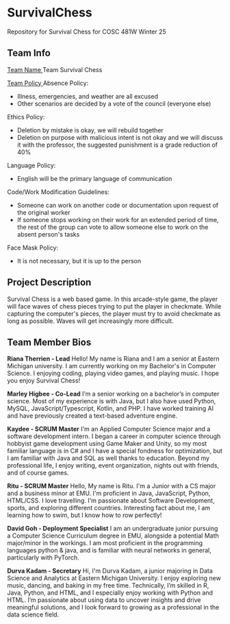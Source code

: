 # SurvivalChess
Repository for Survival Chess for COSC 481W Winter 25

## Team Info
<ins> Team Name </ins>
Team Survival Chess

<ins> Team Policy </ins>
Absence Policy:
- Illness, emergencies, and weather are all excused
- Other scenarios are decided by a vote of the council (everyone else)
  
Ethics Policy:
- Deletion by mistake is okay, we will rebuild together
- Deletion on purpose with malicious intent is not okay and we will discuss it with the professor, the suggested punishment is a grade reduction of 40%
  
Language Policy:
- English will be the primary language of communication

Code/Work Modification Guidelines:
- Someone can work on another code or documentation upon request of the original worker
- If someone stops working on their work for an extended period of time, the rest of the group can vote to allow someone else to work on the absent person's tasks
  
Face Mask Policy:
- It is not necessary, but it is up to the person

## Project Description
Survival Chess is a web based game. In this arcade-style game, the player will face waves of chess pieces trying to put the player in checkmate. While capturing the computer's pieces, the player must try to avoid checkmate as long as possible. Waves will get increasingly more difficult. 

## Team Member Bios
**Riana Therrien - Lead** 
Hello! My name is Riana and I am a senior at Eastern Michigan university. I am currently working on my Bachelor's in Computer Science. I enjoying coding, playing video games, and playing music. I hope you enjoy Survival Chess!

**Marley Higbee - Co-Lead**
I’m a senior working on a bachelor’s in computer science. Most of my experience is with Java, but I also have used Python, MySQL, JavaScript/Typescript, Kotlin, and PHP. I have worked training AI and have previously created a text-based adventure engine.

**Kaydee - SCRUM Master**
I'm an Applied Computer Science major and a software development intern. I began a career in computer science through hobbyist game development using Game Maker and Unity, so my most familiar language is in C# and I have a special fondness for optimization, but I am familiar with Java and SQL as well thanks to education. Beyond my professional life, I enjoy writing, event organization, nights out with friends, and of course games.

**Ritu - SCRUM Master**
Hello, My name is Ritu. I'm a Junior with a CS major and a business minor at EMU. I'm proficient in Java, JavaScript, Python, HTML/CSS. I love travelling. I'm passionate about Software Development, sports, and exploring different countries. Interesting fact about me, I am learning how to swim, but I know how to row perfectly!

**David Goh - Deployment Specialist**
I am an undergraduate junior pursuing a Computer Science Curriculum degree in EMU, alongside a potential Math major/minor in the workings. I am most proficient in the programming languages python & java, and is familiar with neural networks in general, particularly with PyTorch.

**Durva Kadam - Secretary**
Hi, I'm Durva Kadam, a junior majoring in Data Science and Analytics at Eastern Michigan University. I enjoy exploring new music, dancing, and baking in my free time. Technically, I’m skilled in R, Java, Python, and HTML, and I especially enjoy working with Python and HTML. I’m passionate about using data to uncover insights and drive meaningful solutions, and I look forward to growing as a professional in the data science field.
